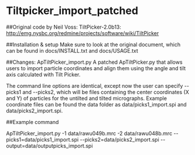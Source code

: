 # Tiltpicker_import_patched

##Original code by Neil Voss: 
TiltPicker-2.0b13: http://emg.nysbc.org/redmine/projects/software/wiki/TiltPicker 

##Installation & setup
Make sure to look at the original document, which can be found in docs/INSTALL.txt and docs/USAGE.txt

##Changes: ApTiltPicker_import.py 
A patched ApTiltPicker.py that allows users to import particle coordinates and align them using the angle and tilt axis calculated with Tilt Picker.

The command line options are identical, except now the user can specify --picks1 and --picks2, which will be files containing the center coordinates (X and Y) of particles for the untilted and tilted micrographs. Example coordinate files can be found the data folder as data/picks1_import.spi and data/picks2_import.spi. 

##Example command

</pre>ApTiltPicker_import.py -1 data/rawu049b.mrc -2 data/rawu048b.mrc --picks1=data/picks1_import.spi --picks2=data/picks2_import.spi --output=data/outputpicks_import.spi</pre> 
